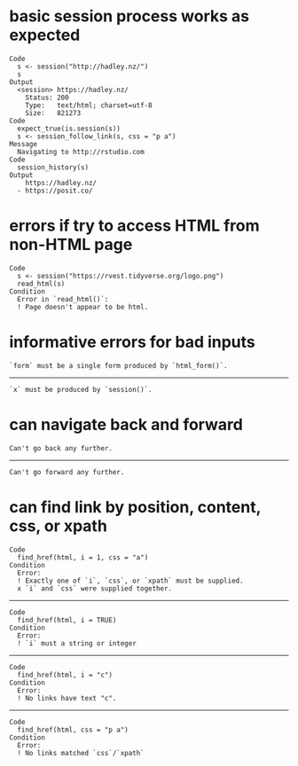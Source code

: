 # basic session process works as expected

    Code
      s <- session("http://hadley.nz/")
      s
    Output
      <session> https://hadley.nz/
        Status: 200
        Type:   text/html; charset=utf-8
        Size:   821273
    Code
      expect_true(is.session(s))
      s <- session_follow_link(s, css = "p a")
    Message
      Navigating to http://rstudio.com
    Code
      session_history(s)
    Output
        https://hadley.nz/
      - https://posit.co/

# errors if try to access HTML from non-HTML page

    Code
      s <- session("https://rvest.tidyverse.org/logo.png")
      read_html(s)
    Condition
      Error in `read_html()`:
      ! Page doesn't appear to be html.

# informative errors for bad inputs

    `form` must be a single form produced by `html_form()`.

---

    `x` must be produced by `session()`.

# can navigate back and forward

    Can't go back any further.

---

    Can't go forward any further.

# can find link by position, content, css, or xpath

    Code
      find_href(html, i = 1, css = "a")
    Condition
      Error:
      ! Exactly one of `i`, `css`, or `xpath` must be supplied.
      x `i` and `css` were supplied together.

---

    Code
      find_href(html, i = TRUE)
    Condition
      Error:
      ! `i` must a string or integer

---

    Code
      find_href(html, i = "c")
    Condition
      Error:
      ! No links have text "c".

---

    Code
      find_href(html, css = "p a")
    Condition
      Error:
      ! No links matched `css`/`xpath`

